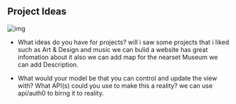 ## Project Ideas


![img](https://encrypted-tbn0.gstatic.com/images?q=tbn:ANd9GcQzAvRgbaIqUE_3ySjvNuCO7UeejMa0-5YW-w&usqp=CAU)
 
 - What ideas do you have for projects?
 will i saw some projects that i liked such as Art & Design and music we can bulid a website has great infomation  about it also we can add map for the nearset Museum we can add Description.

 - What would your model be that you can control and update the view with? What API(s) could you use to make this a reality?
 we can use api/auth0 to birng it to reality.